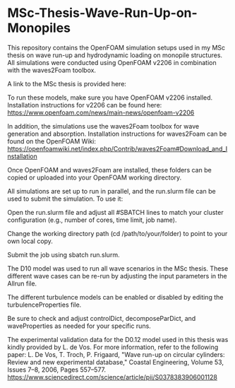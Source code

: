 # MSc-Thesis-Wave-Run-Up-on-Monopiles
This repository contains the OpenFOAM simulation setups used in my MSc thesis on wave run-up and hydrodynamic loading on monopile structures. All simulations were conducted using OpenFOAM v2206 in combination with the waves2Foam toolbox.

A link to the MSc thesis is provided here:


To run these models, make sure you have OpenFOAM v2206 installed. Installation instructions for v2206 can be found here:
https://www.openfoam.com/news/main-news/openfoam-v2206

In addition, the simulations use the waves2Foam toolbox for wave generation and absorption. Installation instructions for waves2Foam can be found on the OpenFOAM Wiki:
https://openfoamwiki.net/index.php/Contrib/waves2Foam#Download_and_Installation

Once OpenFOAM and waves2Foam are installed, these folders can be copied or uploaded into your OpenFOAM working directory. 

All simulations are set up to run in parallel, and the run.slurm file can be used to submit the simulation. To use it:

Open the run.slurm file and adjust all #SBATCH lines to match your cluster configuration (e.g., number of cores, time limit, job name).

Change the working directory path (cd /path/to/your/folder) to point to your own local copy.

Submit the job using sbatch run.slurm.

The D10 model was used to run all wave scenarios in the MSc thesis. These different wave cases can be re-run by adjusting the input parameters in the Allrun file.

The different turbulence models can be enabled or disabled by editing the turbulenceProperties file.

Be sure to check and adjust controlDict, decomposeParDict, and waveProperties as needed for your specific runs.

The experimental validation data for the D0.12 model used in this thesis was kindly provided by L. de Vos. For more information, refer to the following paper:
L. De Vos, T. Troch, P. Frigaard, "Wave run-up on circular cylinders: Review and new experimental database," Coastal Engineering, Volume 53, Issues 7–8, 2006, Pages 557–577.
https://www.sciencedirect.com/science/article/pii/S0378383906001128

